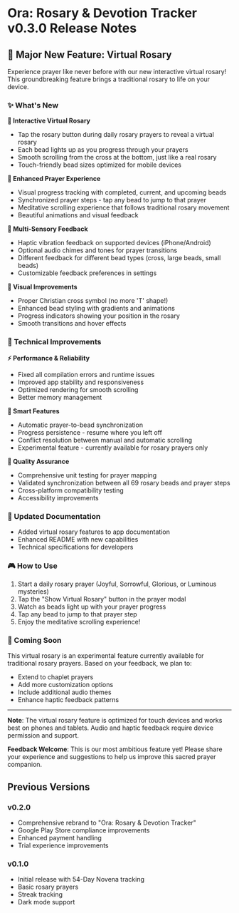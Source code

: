 # Ora: Rosary & Devotion Tracker v0.3.0 Release Notes

## 🎉 Major New Feature: Virtual Rosary

Experience prayer like never before with our new interactive virtual rosary! This groundbreaking feature brings a traditional rosary to life on your device.

### ✨ What's New

**🔮 Interactive Virtual Rosary**
- Tap the rosary button during daily rosary prayers to reveal a virtual rosary
- Each bead lights up as you progress through your prayers
- Smooth scrolling from the cross at the bottom, just like a real rosary
- Touch-friendly bead sizes optimized for mobile devices

**📱 Enhanced Prayer Experience**
- Visual progress tracking with completed, current, and upcoming beads
- Synchronized prayer steps - tap any bead to jump to that prayer
- Meditative scrolling experience that follows traditional rosary movement
- Beautiful animations and visual feedback

**🎵 Multi-Sensory Feedback**
- Haptic vibration feedback on supported devices (iPhone/Android)
- Optional audio chimes and tones for prayer transitions
- Different feedback for different bead types (cross, large beads, small beads)
- Customizable feedback preferences in settings

**🎨 Visual Improvements**
- Proper Christian cross symbol (no more 'T' shape!)
- Enhanced bead styling with gradients and animations
- Progress indicators showing your position in the rosary
- Smooth transitions and hover effects

### 🔧 Technical Improvements

**⚡ Performance & Reliability**
- Fixed all compilation errors and runtime issues
- Improved app stability and responsiveness
- Optimized rendering for smooth scrolling
- Better memory management

**🎯 Smart Features**
- Automatic prayer-to-bead synchronization
- Progress persistence - resume where you left off
- Conflict resolution between manual and automatic scrolling
- Experimental feature - currently available for rosary prayers only

**🧪 Quality Assurance**
- Comprehensive unit testing for prayer mapping
- Validated synchronization between all 69 rosary beads and prayer steps
- Cross-platform compatibility testing
- Accessibility improvements

### 📖 Updated Documentation
- Added virtual rosary features to app documentation
- Enhanced README with new capabilities
- Technical specifications for developers

### 🎮 How to Use

1. Start a daily rosary prayer (Joyful, Sorrowful, Glorious, or Luminous mysteries)
2. Tap the "Show Virtual Rosary" button in the prayer modal
3. Watch as beads light up with your prayer progress
4. Tap any bead to jump to that prayer step
5. Enjoy the meditative scrolling experience!

### 🔮 Coming Soon

This virtual rosary is an experimental feature currently available for traditional rosary prayers. Based on your feedback, we plan to:
- Extend to chaplet prayers
- Add more customization options
- Include additional audio themes
- Enhance haptic feedback patterns

---

**Note**: The virtual rosary feature is optimized for touch devices and works best on phones and tablets. Audio and haptic feedback require device permission and support.

**Feedback Welcome**: This is our most ambitious feature yet! Please share your experience and suggestions to help us improve this sacred prayer companion.

## Previous Versions

### v0.2.0
- Comprehensive rebrand to "Ora: Rosary & Devotion Tracker"
- Google Play Store compliance improvements
- Enhanced payment handling
- Trial experience improvements

### v0.1.0
- Initial release with 54-Day Novena tracking
- Basic rosary prayers
- Streak tracking
- Dark mode support